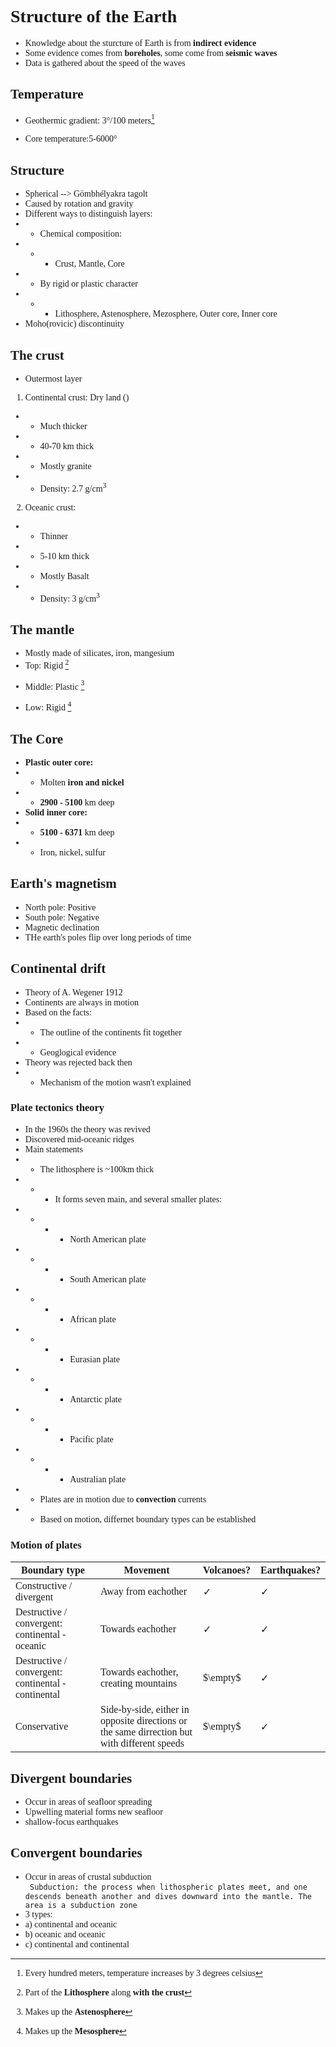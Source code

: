 <span style="Font-family:Cascadia Code">

# Structure of the Earth
* Knowledge about the sturcture of Earth is from **indirect evidence**
* Some evidence comes from **boreholes**, some come from **seismic waves**
* Data is gathered about the speed  of the waves
## Temperature
* Geothermic gradient: 3°/100 meters[^1]
[^1]: Every hundred meters, temperature increases by 3 degrees celsius
* Core temperature:5-6000°


## Structure
* Spherical --> Gömbhélyakra tagolt
* Caused by rotation and gravity
* Different ways to distinguish layers:
* * Chemical composition:
* * * Crust, Mantle, Core
* * By rigid or plastic character
* * * Lithosphere, Astenosphere, Mezosphere, Outer core, Inner core
* Moho(rovicic) discontinuity

## The crust
* Outermost layer
1. Continental crust: Dry land () 
* * Much thicker
* * 40-70 km thick
* * Mostly granite
* * Density: 2.7 g/cm<sup>3</sup>
2. Oceanic crust:
* * Thinner
* * 5-10 km thick
* * Mostly Basalt
* * Density: 3 g/cm<sup>3</sup>

## The mantle
* Mostly made of silicates, iron, mangesium
* Top: Rigid [^2]
[^2]: Part of the **Lithosphere** along **with the crust**
* Middle: Plastic [^3]
[^3]: Makes up the **Astenosphere**
* Low: Rigid [^4]
[^4]: Makes up the **Mesosphere**

## The Core
* **Plastic outer core:**
* * Molten **iron and nickel**
* * **2900 - 5100** km deep
* **Solid inner core:**
* * **5100 - 6371** km deep
* * Iron, nickel, sulfur

## Earth's magnetism
* North pole: Positive
* South pole: Negative
* Magnetic declination
* THe earth's poles flip over long periods of time

## Continental drift
* Theory of A. Wegener 1912
* Continents are always in motion
* Based on the facts:
* * The outline of the continents fit together
* * Geoglogical evidence
* Theory was rejected back then
* * Mechanism of the motion wasn't explained

### Plate tectonics theory
* In the 1960s the theory was revived
* Discovered mid-oceanic ridges
* Main statements
* * The lithosphere is ~100km thick
* * * It forms seven main, and several smaller plates:
* * * * North American plate
* * * * South American plate
* * * * African plate
* * * * Eurasian plate
* * * * Antarctic plate
* * * * Pacific plate
* * * * Australian plate
* * Plates are in motion due to **convection** currents
* * Based on motion, differnet boundary types can be established

### Motion of plates
|Boundary type|Movement|Volcanoes?|Earthquakes?|
|-----|-----|-----|-----|
|Constructive / divergent|Away from eachother|$\checkmark$|$\checkmark$|
|Destructive / convergent:  continental - oceanic|Towards eachother|$\checkmark$|$\checkmark$|
|Destructive / convergent: continental - continental|Towards eachother, creating mountains|$\empty$|$\checkmark$|
|Conservative|Side-by-side, either in opposite directions or the same dirrection but with different speeds|$\empty$|$\checkmark$|

## Divergent boundaries
- Occur in areas of seafloor spreading
- Upwelling material forms new seafloor
- shallow-focus earthquakes

## Convergent boundaries
- Occur in areas of crustal subduction\
``` Subduction: the process when lithospheric plates meet, and one descends beneath another and dives downward into the mantle. The area is a subduction zone```
- 3 types:
- a) continental and oceanic
- b) oceanic and oceanic
- c) continental and continental
